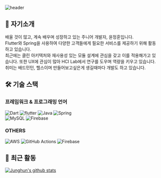 ![header](https://capsule-render.vercel.app/api?type=waving&color=gradient&height=200&section=header&text=Welcome%20Junghun's%20Github&fontSize=32)

## 📌 자기소개
배울 것이 많고, 계속 배우며 성장하고 있는 주니어 개발자, 윤정훈입니다.<br/>
Flutter와 Spring을 사용하여 다양한 고객들에게 필요한 서비스를 제공하기 위해 활동하고 있습니다.<br/>
최근에는 클린 아키텍처와 재사용성 있는 모듈 설계에 관심을 갖고 이를 적용해가고 있습니다.
또한 UX에 관심이 많아 HCI Lab에서 연구를 도우며 역량을 키우고 있습니다.
<br/>
취미는 배드민턴, 헬스이며 만들어보고싶은게 생길때마다 개발도 하고 있습니다.

## 🛠️ 기술 스택

### 프레임워크 & 프로그래밍 언어
![Dart](https://img.shields.io/badge/dart-%230175C2.svg?style=for-the-badge&logo=dart&logoColor=white)
![flutter](https://img.shields.io/badge/Flutter-02569B?style=for-the-badge&logo=flutter&logoColor=white)
![Java](https://img.shields.io/badge/java-%23ED8B00.svg?style=for-the-badge&logo=openjdk&logoColor=white)
![Spring](https://img.shields.io/badge/spring-%236DB33F.svg?style=for-the-badge&logo=spring&logoColor=white)
<br/>
![MySQL](https://img.shields.io/badge/mysql-4479A1.svg?style=for-the-badge&logo=mysql&logoColor=white)
![Firebase](https://img.shields.io/badge/firebase-a08021?style=for-the-badge&logo=firebase&logoColor=ffcd34)

### OTHERS
![AWS](https://img.shields.io/badge/AWS-%23FF9900.svg?style=for-the-badge&logo=amazon-aws&logoColor=white)
![GitHub Actions](https://img.shields.io/badge/github%20actions-%232671E5.svg?style=for-the-badge&logo=githubactions&logoColor=white)
![Firebase](https://img.shields.io/badge/firebase-%23039BE5.svg?style=for-the-badge&logo=firebase)

## 🚀 최근 활동
[![Junghun's github stats](https://github-readme-stats.vercel.app/api?username=yunjunghun0116&show_icons=true&theme=synthwave)](https://github.com/yunjunghun0116/yunjunghun0116)


